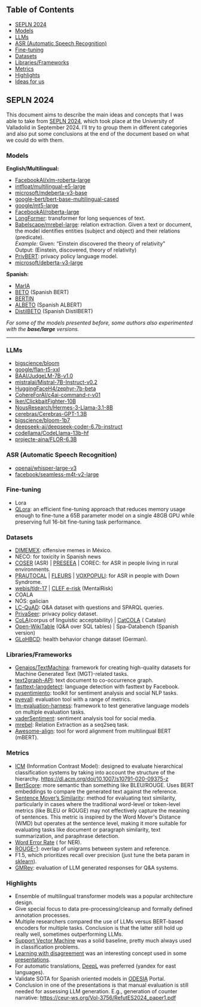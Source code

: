 ## Table of Contents

- [SEPLN 2024](#sepln-2024)
- [Models](#models)
- [LLMs](#llms)
- [ASR (Automatic Speech Recognition)](#asr-automatic-speech-recognition)
- [Fine-tuning](#fine-tuning)
- [Datasets](#datasets)
- [Libraries/Frameworks](#libraries-frameworks)
- [Metrics](#metrics)
- [Highlights](#highlights)
- [Ideas for us](#ideas-for-us)

## SEPLN 2024

This document aims to describe the main ideas and concepts that I was able to take
from [SEPLN 2024](https://sepln2024.infor.uva.es/en/front-page-english/), which took place at the University of
Valladolid in September 2024. I’ll try to group them in different categories and also put some conclusions at the end of
the document based on what we could do with them.

### Models

**English/Multilingual:**

- [FacebookAI/xlm-roberta-large](https://huggingface.co/FacebookAI/xlm-roberta-large)
- [intfloat/multilingual-e5-large](https://huggingface.co/intfloat/multilingual-e5-large)
- [microsoft/mdeberta-v3-base](https://huggingface.co/microsoft/mdeberta-v3-base)
- [google-bert/bert-base-multilingual-cased](https://huggingface.co/google-bert/bert-base-multilingual-cased)
- [google/mt5-large](https://huggingface.co/google/mt5-large)
- [FacebookAI/roberta-large](https://huggingface.co/FacebookAI/roberta-large)
- [LongFormer](https://huggingface.co/docs/transformers/en/model_doc/longformer): transformer for long sequences of
  text.
- [Babelscape/mrebel-large](https://huggingface.co/Babelscape/mrebel-large): relation extraction. Given a text or
  document, the model identifies entities (subject and object) and their relations (predicate).  
  *Example:* Given: “Einstein discovered the theory of relativity"  
  Output: (Einstein, discovered, theory of relativity)
- [PrivBERT](https://huggingface.co/mukund/privbert): privacy policy language model.
- [microsoft/deberta-v3-large](https://huggingface.co/microsoft/deberta-v3-large)

**Spanish:**

- [MarIA](https://arxiv.org/abs/2107.07253)
- [BETO](https://github.com/dccuchile/beto) (Spanish BERT)
- [BERTIN](https://huggingface.co/bertin-project)
- [ALBETO](https://github.com/dccuchile/lightweight-spanish-language-models) (Spanish ALBERT)
- [DistilBETO](https://github.com/dccuchile/lightweight-spanish-language-models) (Spanish DistilBERT)

*For some of the models presented before, some authors also experimented with the **base/large** versions.*

---

### LLMs

- [bigscience/bloom](https://huggingface.co/bigscience/bloom)
- [google/flan-t5-xxl](https://huggingface.co/google/flan-t5-xxl)
- [BAAI/JudgeLM-7B-v1.0](https://huggingface.co/BAAI/JudgeLM-7B-v1.0)
- [mistralai/Mistral-7B-Instruct-v0.2](https://huggingface.co/mistralai/Mistral-7B-Instruct-v0.2)
- [HuggingFaceH4/zephyr-7b-beta](https://huggingface.co/HuggingFaceH4/zephyr-7b-beta)
- [CohereForAI/c4ai-command-r-v01](https://huggingface.co/CohereForAI/c4ai-command-r-v01)
- [Iker/ClickbaitFighter-10B](https://huggingface.co/Iker/ClickbaitFighter-10B)
- [NousResearch/Hermes-3-Llama-3.1-8B](https://huggingface.co/NousResearch/Hermes-3-Llama-3.1-8B)
- [cerebras/Cerebras-GPT-1.3B](https://huggingface.co/cerebras/Cerebras-GPT-1.3B)
- [bigscience/bloom-1b7](https://huggingface.co/bigscience/bloom-1b7)
- [deepseek-ai/deepseek-coder-6.7b-instruct](https://huggingface.co/deepseek-ai/deepseek-coder-6.7b-instruct)
- [codellama/CodeLlama-13b-hf](https://huggingface.co/codellama/CodeLlama-13b-hf)
- [projecte-aina/FLOR-6.3B](https://huggingface.co/projecte-aina/FLOR-6.3B)

### ASR (Automatic Speech Recognition)

- [openai/whisper-large-v3](https://huggingface.co/openai/whisper-large-v3)
- [facebook/seamless-m4t-v2-large](https://huggingface.co/facebook/seamless-m4t-v2-large)

### Fine-tuning

- Lora
- [QLora](https://github.com/artidoro/qlora/blob/main/README.md): an efficient fine-tuning approach that reduces memory
  usage enough to fine-tune a 65B parameter model on a single 48GB GPU while preserving full 16-bit fine-tuning task
  performance.

### Datasets

- [DIMEMEX](https://sites.google.com/inaoe.mx/dimemex-2024/): offensive memes in México.
- NECO: for toxicity in Spanish news
- [COSER](http://www.corpusrural.es/) (ASR) | [PRESEEA](https://preseea.uah.es/) | COREC: for ASR in people living in
  rural environments.
- [PRAUTOCAL](https://uvadoc.uva.es/handle/10324/47128) | [FLEURS](https://ar5iv.labs.arxiv.org/html/2205.12446) | [VOXPOPULI](https://github.com/facebookresearch/voxpopuli):
  for ASR in people with Down Syndrome.
- [webis/tldr-17](https://huggingface.co/datasets/webis/tldr-17) | [CLEF e-risk](https://erisk.irlab.org/) (MentalRisk)
- COALA
- NÓS: galician
- [LC-QuAD](https://paperswithcode.com/dataset/lc-quad-2-0): Q&A dataset with questions and SPARQL queries.
- [PrivaSeer](https://arxiv.org/abs/2004.11131): privacy policy dataset.
- [CoLA](https://nyu-mll.github.io/CoLA/)(corpus of linguistic
  acceptability) | [CatCOLA](https://proyectoilenia.es/publicaciones/catcola-catalan-corpus-of-linguistic-acceptability/) (
  Catalan)
- [Open-WikiTable](https://github.com/sean0042/Open_WikiTable) (Q&A over SQL tables) | Spa-Databench (Spanish version)
- [GLoHBCD](https://github.com/SelinaMeyer/GLoHBCD): health behavior change dataset (German).

### Libraries/Frameworks

- [Genaios/TextMachina](https://github.com/Genaios/TextMachina): framework for creating high-quality datasets for
  Machine Generated Text (MGT)-related tasks.
- [text2graph-API](https://pypi.org/project/text2graphapi/0.1.1/): text document to co-occurrence graph.
- [fasttext-langdetect](https://pypi.org/project/fasttext-langdetect/): language detection with fasttext by Facebook.
- [pysentimiento](https://pypi.org/project/pysentimiento/0.5.2rc3/): toolkit for sentiment analysis and social NLP
  tasks.
- [pyevall](https://pypi.org/project/PyEvALL/): evaluation tool with a range of metrics.
- [lm-evaluation-harness](https://github.com/EleutherAI/lm-evaluation-harness): framework to test generative language
  models on multiple evaluation tasks.
- [vaderSentiment](https://github.com/cjhutto/vaderSentiment): sentiment analysis tool for social media.
- [mrebel](https://github.com/Babelscape/rebel): Relation Extraction as a seq2seq task.
- [Awesome-align](https://github.com/neulab/awesome-align): tool for word alignment from multilingual BERT (mBERT).

### Metrics

- [ICM](https://aclanthology.org/2022.acl-long.399/) (Information Contrast Model): designed to evaluate hierarchical
  classification systems by taking into account the structure of the
  hierarchy. <https://dl.acm.org/doi/10.1007/s10791-020-09375-z>
- [BertScore](https://huggingface.co/spaces/evaluate-metric/bertscore): more semantic than something like BLEU/ROUGE.
  Uses BERT embeddings to compare the generated text against the reference.
- [Sentence Mover’s Similarity](https://aclanthology.org/P19-1264v2.pdf): method for evaluating text similarity,
  particularly in cases where the traditional word-level or token-level metrics (like BLEU or ROUGE) may not effectively
  capture the meaning of sentences. This metric is inspired by the Word Mover's Distance (WMD) but operates at the
  sentence level, making it more suitable for evaluating tasks like document or paragraph similarity, text
  summarization, and paraphrase detection.
- [Word Error Rate](https://en.wikipedia.org/wiki/Word_error_rate#:~:text=Word%20error%20rate%20\(WER\)%20is,completely%20different%20with%20no%20similarity.) (
  for NER).
- [ROUGE-1](https://en.wikipedia.org/wiki/ROUGE_\(metric\)): overlap of unigrams between system and reference.
- F1.5, which prioritizes recall over precision (just tune the beta param
  in [sklearn](https://scikit-learn.org/stable/modules/generated/sklearn.metrics.f1_score.html)).
- [GMRev](https://pypi.org/project/GMRev/): evaluation of LLM generated responses for Q\&A systems.

### Highlights

- Ensemble of multilingual transformer models was a popular architecture design.
- Give special focus to data pre-processing/cleanup and formally defined annotation processes.
- Multiple researchers compared the use of LLMs versus BERT-based encoders for multiple tasks. Conclusion is that the
  latter still hold up really well, sometimes outperforming LLMs.
- [Support Vector Machine](https://scikit-learn.org/stable/modules/svm.html) was a solid baseline, pretty much always
  used in classification problems.
- [Learning with disagreement](https://aclanthology.org/2023.semeval-1.314/) was an interesting concept used in some
  [presentations](https://www.youtube.com/live/2rE0Cp45RUM?feature=shared&t=475).
- For automatic
  translations, [DeepL](https://www.deepl.com/en/translator?ref=aix.hu\&utm_term=\&utm_campaign=ES%7CPMAX%7CC%7CEnglish\&utm_source=google\&utm_medium=paid\&hsa_acc=1083354268\&hsa_cam=21575885174\&hsa_grp=\&hsa_ad=\&hsa_src=x\&hsa_tgt=\&hsa_kw=\&hsa_mt=\&hsa_net=adwords\&hsa_ver=3\&gad_source=1\&gclid=CjwKCAjw9eO3BhBNEiwAoc0-jfRzKqIojahCNHYHIBLLpFq_Pw-l6D3b8FnE5mS4AhSY2mEwjDZHuRoCuHQQAvD_BwE)
  was preferred (yandex for east languages).
- Validate SOTA for Spanish oriented models in [ODESIA](https://portal.odesia.uned.es/) Portal.
- Conclusion in one of the presentations is that manual evaluation is still needed for assessing LLM generation.
  E.g., generation of counter narrative: <https://ceur-ws.org/Vol-3756/RefutES2024_paper1.pdf>